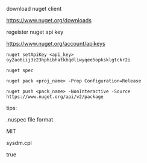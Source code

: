 download nuget client

https://www.nuget.org/downloads

regeister nuget api key

https://www.nuget.org/account/apikeys

	nuget setApiKey <api_key> oy2ao6iij3z23hphibhatkbqdliwyqee5opksklgtckr2i
	
	nuget spec
	
	nuget pack <proj_name> -Prop Configuration=Release
	
	nuget push <pack_name> -NonInteractive -Source https://www.nuget.org/api/v2/package


tips:

.nuspec file format

<license type="expression">MIT</license>

sysdm.cpl

<ItemGroup>
    <EmbeddedResource Include="wkhtmltoimage.exe">
      <IncludeInPackage>true</IncludeInPackage>
    </EmbeddedResource>
</ItemGroup>